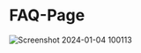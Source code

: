 # FAQ-Page
![Screenshot 2024-01-04 100113](https://github.com/Debarjitmohanty/FAQ-Page-2/assets/91021174/9ca9b1e7-59d9-4fae-9c69-420b38d4a729)
